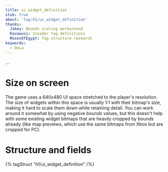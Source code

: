 ```yaml
---
title: ui_widget_definition
stub: true
about: 'tag:h1/ui_widget_definition'
thanks:
  Jakey: Bounds scaling workaround
  Kavawuvi: Invader tag definitions
  MosesOfEgypt: Tag structure research
keywords:
  - DeLa
---
```

...

# Size on screen
The game uses a 640x480 UI space stretched to the player's resolution. The size of widgets within this space is usually 1:1 with their bitmap's size, making it hard to scale them down while retaining detail. You can work around it somewhat by using negative _bounds_ values, but this doesn't help with some existing widget bitmaps that are heavily cropped by bounds already (like map previews, which use the same bitmaps from Xbox but are cropped for PC).

# Structure and fields

{% tagStruct "h1/ui_widget_definition" /%}
